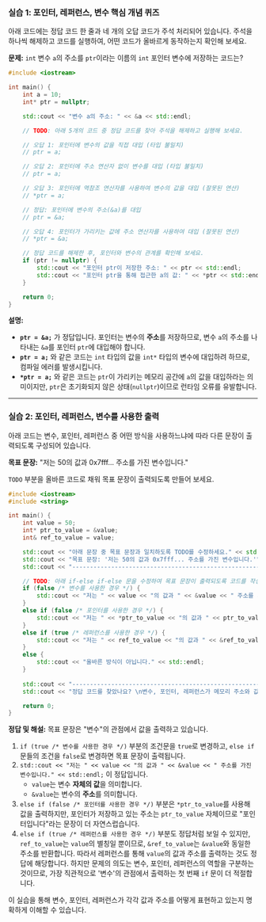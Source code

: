 ### 실습 1: 포인터, 레퍼런스, 변수 핵심 개념 퀴즈

아래 코드에는 정답 코드 한 줄과 네 개의 오답 코드가 주석 처리되어 있습니다. 주석을 하나씩 해제하고 코드를 실행하여, 어떤 코드가 올바르게 동작하는지 확인해 보세요.

**문제:** `int` 변수 `a`의 주소를 `ptr`이라는 이름의 `int` 포인터 변수에 저장하는 코드는?

```cpp
#include <iostream>

int main() {
    int a = 10;
    int* ptr = nullptr;

    std::cout << "변수 a의 주소: " << &a << std::endl;

    // TODO: 아래 5개의 코드 중 정답 코드를 찾아 주석을 해제하고 실행해 보세요.

    // 오답 1: 포인터에 변수의 값을 직접 대입 (타입 불일치)
    // ptr = a;

    // 오답 2: 포인터에 주소 연산자 없이 변수를 대입 (타입 불일치)
    // ptr = a;

    // 오답 3: 포인터에 역참조 연산자를 사용하여 변수의 값을 대입 (잘못된 연산)
    // *ptr = a;

    // 정답: 포인터에 변수의 주소(&a)를 대입
    // ptr = &a;

    // 오답 4: 포인터가 가리키는 값에 주소 연산자를 사용하여 대입 (잘못된 연산)
    // *ptr = &a;

    // 정답 코드를 해제한 후, 포인터와 변수의 관계를 확인해 보세요.
    if (ptr != nullptr) {
        std::cout << "포인터 ptr이 저장한 주소: " << ptr << std::endl;
        std::cout << "포인터 ptr을 통해 접근한 a의 값: " << *ptr << std::endl;
    }

    return 0;
}
```

**설명:**

  * **`ptr = &a;`** 가 정답입니다. 포인터는 변수의 **주소**를 저장하므로, 변수 `a`의 주소를 나타내는 `&a`를 포인터 `ptr`에 대입해야 합니다.
  * **`ptr = a;`** 와 같은 코드는 `int` 타입의 값을 `int*` 타입의 변수에 대입하려 하므로, 컴파일 에러를 발생시킵니다.
  * **`*ptr = a;`** 와 같은 코드는 `ptr`이 가리키는 메모리 공간에 `a`의 값을 대입하라는 의미이지만, `ptr`은 초기화되지 않은 상태(`nullptr`)이므로 런타임 오류를 유발합니다.

-----

### **실습 2: 포인터, 레퍼런스, 변수를 사용한 출력**

아래 코드는 변수, 포인터, 레퍼런스 중 어떤 방식을 사용하느냐에 따라 다른 문장이 출력되도록 구성되어 있습니다.

**목표 문장:**
"저는 50의 값과 0x7fff... 주소를 가진 변수입니다."

`TODO` 부분을 올바른 코드로 채워 목표 문장이 출력되도록 만들어 보세요.

```cpp
#include <iostream>
#include <string>

int main() {
    int value = 50;
    int* ptr_to_value = &value;
    int& ref_to_value = value;

    std::cout << "아래 문장 중 목표 문장과 일치하도록 TODO를 수정하세요." << std::endl;
    std::cout << "목표 문장: '저는 50의 값과 0x7fff... 주소를 가진 변수입니다.'" << std::endl;
    std::cout << "---------------------------------------------------------" << std::endl;

    // TODO: 아래 if-else if-else 문을 수정하여 목표 문장이 출력되도록 코드를 작성하세요.
    if (false /* 변수를 사용한 경우 */) {
        std::cout << "저는 " << value << "의 값과 " << &value << " 주소를 가진 변수입니다." << std::endl;
    } 
    else if (false /* 포인터를 사용한 경우 */) {
        std::cout << "저는 " << *ptr_to_value << "의 값과 " << ptr_to_value << " 주소를 가진 포인터입니다." << std::endl;
    }
    else if (true /* 레퍼런스를 사용한 경우 */) {
        std::cout << "저는 " << ref_to_value << "의 값과 " << &ref_to_value << " 주소를 가진 변수입니다." << std::endl;
    }
    else {
        std::cout << "올바른 방식이 아닙니다." << std::endl;
    }
    
    std::cout << "---------------------------------------------------------" << std::endl;
    std::cout << "정답 코드를 찾았나요? \n변수, 포인터, 레퍼런스가 메모리 주소와 값을 어떻게 다루는지 잘 이해하면 정답을 찾을 수 있을 겁니다!" << std::endl;

    return 0;
}
```

**정답 및 해설:**
목표 문장은 "변수"의 관점에서 값을 출력하고 있습니다.

1.  `if (true /* 변수를 사용한 경우 */)` 부분의 조건문을 `true`로 변경하고, `else if` 문들의 조건을 `false`로 변경하면 목표 문장이 출력됩니다.
2.  `std::cout << "저는 " << value << "의 값과 " << &value << " 주소를 가진 변수입니다." << std::endl;` 이 정답입니다.
      * `value`는 변수 **자체의 값**을 의미합니다.
      * `&value`는 변수의 **주소**를 의미합니다.
3.  `else if (false /* 포인터를 사용한 경우 */)` 부분은 `*ptr_to_value`를 사용해 값을 출력하지만, 포인터가 저장하고 있는 주소는 `ptr_to_value` 자체이므로 "포인터입니다"라는 문장이 더 자연스럽습니다.
4.  `else if (true /* 레퍼런스를 사용한 경우 */)` 부분도 정답처럼 보일 수 있지만, `ref_to_value`는 `value`의 별칭일 뿐이므로, `&ref_to_value`는 `&value`와 동일한 주소를 반환합니다. 따라서 레퍼런스를 통해 `value`의 값과 주소를 출력하는 것도 정답에 해당합니다. 하지만 문제의 의도는 변수, 포인터, 레퍼런스의 역할을 구분하는 것이므로, 가장 직관적으로 '변수'의 관점에서 출력하는 첫 번째 `if` 문이 더 적절합니다.

이 실습을 통해 변수, 포인터, 레퍼런스가 각각 값과 주소를 어떻게 표현하고 있는지 명확하게 이해할 수 있습니다.